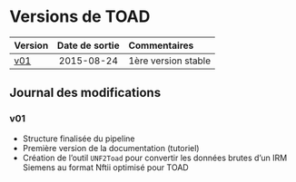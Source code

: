 # Versions de TOAD

| Version                  | Date de sortie  | Commentaires                    |
| :----------------------- | :-------------: | :------------------------------ |
| [v01](versions.md###v01) | 2015-08-24      | 1ère version stable             |


## Journal des modifications

### v01

- Structure finalisée du pipeline
- Première version de la documentation (tutoriel)
- Création de l’outil `UNF2Toad` pour convertir les données brutes d’un IRM Siemens au format Nftii optimisé pour TOAD
